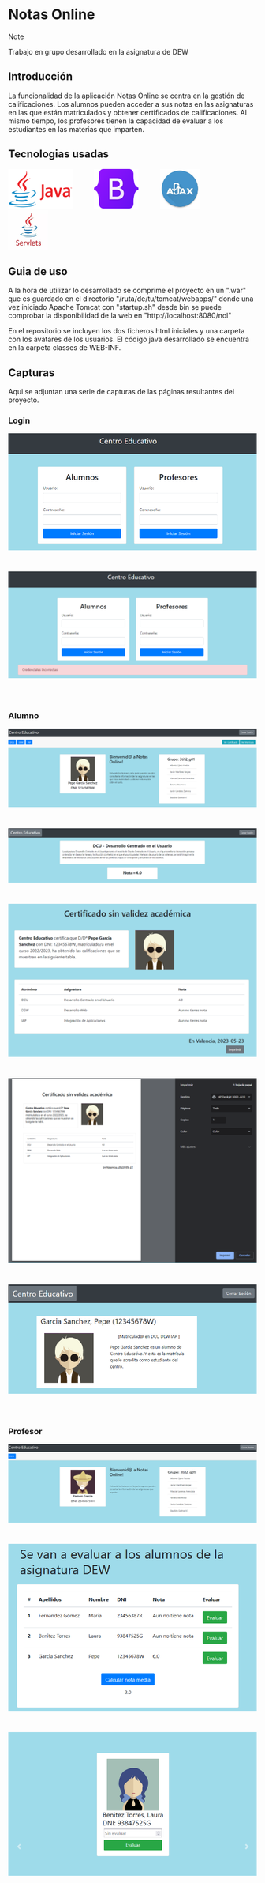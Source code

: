 # Notas Online
> [!Note]
> Trabajo en grupo desarrollado en la asignatura de DEW 

## Introducción

La funcionalidad de la aplicación Notas Online se centra en la gestión de calificaciones. Los alumnos pueden acceder a sus notas en las asignaturas en las que están matriculados y obtener certificados de calificaciones. Al mismo tiempo, los profesores tienen la capacidad de evaluar a los estudiantes en las materias que imparten.

## Tecnologias usadas

<img src="fotos_readme/logo-java.png" alt="Logo de Java" width="130" height="80" style="margin-right: 40px;">   
<img src="fotos_readme/logo-bootstrap.png" alt="Logo de BootStrap" width="90" height="80" style="margin-right: 40px;"> 
<img src="fotos_readme/logo-ajax.jpg" alt="Logo de Ajax" width="80" height="80" style="margin-right: 40px;">
<img src="fotos_readme/logo-servlets.jpeg" alt="Logo de Java Servlets" width="80" height="80" style="margin-right: 40px;">

## Guia de uso

A la hora de utilizar lo desarrollado se comprime el proyecto en un ".war" que es guardado en el directorio "/ruta/de/tu/tomcat/webapps/" donde una vez iniciado Apache Tomcat con "startup.sh" desde bin se puede comprobar la disponibilidad de la web en "http://localhost:8080/nol"

En el repositorio se incluyen los dos ficheros html iniciales y una carpeta con los avatares de los usuarios. El código java desarrollado se encuentra en la carpeta classes de WEB-INF.

## Capturas
Aqui se adjuntan una serie de capturas de las páginas resultantes del proyecto.

### Login

<img src="fotos_readme/pantallaLog.png" alt="Logo de Java" style="margin-bottom: 40px;">
<img src="fotos_readme/pantallaLoginConErrorPass.png" alt="Logo de Java" style="margin-bottom: 40px;">

### Alumno

<img src="fotos_readme/pantallaIni.png" alt="Logo de Java" style="margin-bottom: 40px;">
<img src="fotos_readme/pantallaAsig.png" alt="Logo de Java" style="margin-bottom: 40px;">
<img src="fotos_readme/pantallaCertificado.png" alt="Logo de Java" style="margin-bottom: 40px;">
<img src="fotos_readme/pantallaImpresionCertificado.png" alt="Logo de Java" style="margin-bottom: 40px;">
<img src="fotos_readme/matriculaAlum.png" alt="Logo de Java" style="margin-bottom: 40px;">

### Profesor

<img src="fotos_readme/pantallaIniPro.png" alt="Logo de Java" style="margin-bottom: 40px;">
<img src="fotos_readme/tablaEvaluacionAlumnos.png" alt="Logo de Java" style="margin-bottom: 40px;">
<img src="fotos_readme/carrousel.png" alt="Logo de Java" style="margin-bottom: 40px;">
